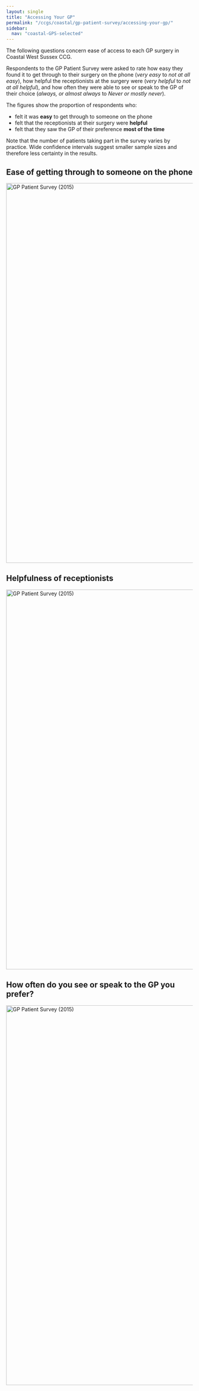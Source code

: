 ```yaml
---
layout: single
title: "Accessing Your GP"
permalink: "/ccgs/coastal/gp-patient-survey/accessing-your-gp/"
sidebar:
  nav: "coastal-GPS-selected"
---
```


The following questions concern ease of access to each GP surgery in Coastal West Sussex CCG.

Respondents to the GP Patient Survey were asked to rate how easy they found it to get through to their surgery on the phone (*very easy* to *not at all easy*), how helpful the receptionists at the surgery were (*very helpful* to *not at all helpful*), and how often they were able to see or speak to the GP of their choice (*always, or almost always* to *Never or mostly never*).

The figures show the proportion of respondents who:

- felt it was **easy** to get through to someone on the phone
- felt that the receptionists at their surgery were **helpful**
- felt that they saw the GP of their preference **most of the time**

Note that the number of patients taking part in the survey varies by practice. Wide confidence intervals suggest smaller sample sizes and therefore less certainty in the results.

## Ease of getting through to someone on the phone

<img src="http://jsna.westsussex.gov.uk/wp-content/uploads/2016/04/CWS-ease-of-phone-645x1024.gif" alt="GP Patient Survey (2015)" width="645" height="1024" />

## Helpfulness of receptionists

<img src="http://jsna.westsussex.gov.uk/wp-content/uploads/2016/04/CWS-receptionist-645x1024.gif" alt="GP Patient Survey (2015)" width="645" height="1024" />

## How often do you see or speak to the GP you prefer?

<img src="http://jsna.westsussex.gov.uk/wp-content/uploads/2016/04/CWS-GP-preference-645x1024.gif" alt="GP Patient Survey (2015)" width="645" height="1024" />